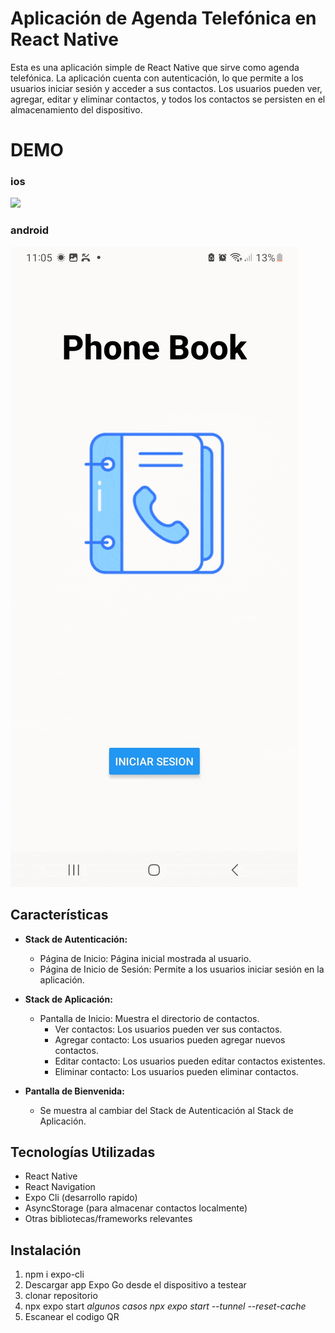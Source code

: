 # Aplicación de Agenda Telefónica en React Native

Esta es una aplicación simple de React Native que sirve como agenda telefónica. La aplicación cuenta con autenticación, lo que permite a los usuarios iniciar sesión y acceder a sus contactos. Los usuarios pueden ver, agregar, editar y eliminar contactos, y todos los contactos se persisten en el almacenamiento del dispositivo.

# DEMO

  ### ios
  ![](https://github.com/JENoyola/Phonebook/blob/master/assets/screengifs/ios.gif)

  ### android
  ![](https://github.com/JENoyola/Phonebook/blob/master/assets/screengifs/android.gif)

## Características

- **Stack de Autenticación:**
  - Página de Inicio: Página inicial mostrada al usuario.
  - Página de Inicio de Sesión: Permite a los usuarios iniciar sesión en la aplicación.
  
- **Stack de Aplicación:**
  - Pantalla de Inicio: Muestra el directorio de contactos.
    - Ver contactos: Los usuarios pueden ver sus contactos.
    - Agregar contacto: Los usuarios pueden agregar nuevos contactos.
    - Editar contacto: Los usuarios pueden editar contactos existentes.
    - Eliminar contacto: Los usuarios pueden eliminar contactos.
  
- **Pantalla de Bienvenida:**
  - Se muestra al cambiar del Stack de Autenticación al Stack de Aplicación.

## Tecnologías Utilizadas

- React Native
- React Navigation
- Expo Cli (desarrollo rapido)
- AsyncStorage (para almacenar contactos localmente)
- Otras bibliotecas/frameworks relevantes

## Instalación

1. npm i expo-cli
2. Descargar app Expo Go desde el dispositivo a testear 
3. clonar repositorio
4. npx expo start *algunos casos npx expo start --tunnel --reset-cache*
5. Escanear el codigo QR
